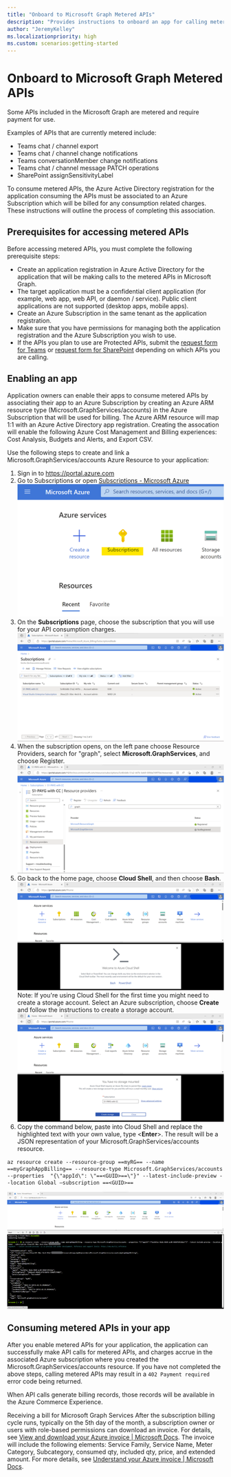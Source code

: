 ```yaml
---
title: "Onboard to Microsoft Graph Metered APIs"
description: "Provides instructions to onboard an app for calling metered APIs in Microsoft Graph."
author: "JeremyKelley"
ms.localizationpriority: high
ms.custom: scenarios:getting-started
---
```


# Onboard to Microsoft Graph Metered APIs

Some APIs included in the Microsoft Graph are metered and require payment for use. 

Examples of APIs that are currently metered include:
- Teams chat / channel export
- Teams chat / channel change notifications
- Teams conversationMember change notifications
- Teams chat / channel message PATCH operations
- SharePoint assignSensitivityLabel

To consume metered APIs, the Azure Active Directory registration for the application consuming the APIs must be associated to an Azure Subscription which will be billed for any consumption related charges. These instructions will outline the process of completing this association.

## Prerequisites for accessing metered APIs
Before accessing metered APIs, you must complete the following prerequisite steps:
- Create an application registration in Azure Active Directory for the application that will be making calls to the metered APIs in Microsoft Graph.
- The target application must be a confidential client application (for example, web app, web API, or daemon / service). Public client applications are not supported (desktop apps, mobile apps).
- Create an Azure Subscription in the same tenant as the application registration.
- Make sure that you have permissions for managing both the application registration and the Azure Subscription you wish to use.
- If the APIs you plan to use are Protected APIs, submit the [request form for Teams](https://learn.microsoft.com/en-us/graph/teams-protected-apis) or [request form for SharePoint](https://aka.ms/PreviewSPOPremiumAPI) depending on which APIs you are calling.

## Enabling an app
Application owners can enable their apps to consume metered APIs by associating their app to an Azure Subscription by creating an Azure ARM resource type (Microsoft.GraphServices/accounts) in the Azure Subscription that will be used for billing. The Azure ARM resource will map 1:1 with an Azure Active Directory app registration. Creating the assocation will enable the following Azure Cost Management and Billing experiences: Cost Analysis, Budgets and Alerts, and Export CSV.

Use the following steps to create and link a Microsoft.GraphServices/accounts Azure Resource to your application:
1. Sign in to https://portal.azure.com
2. Go to Subscriptions or open [Subscriptions - Microsoft Azure](https://portal.azure.com/#view/Microsoft_Azure_Billing/SubscriptionsBlade)
![Azure Subscriptions in the Azure Portal](images/metered-apis/azure-subscription.png)
3. On the **Subscriptions** page, choose the subscription that you will use for your API consumption charges.
![Choose an Azure Subscription for API consumption charges](images/metered-apis/choose-subscription.png)
4. When the subscription opens, on the left pane choose Resource Providers, search for "graph", select **Microsoft.GraphServices**, and choose Register.
![Register the Microsoft.GraphServices resource provider](images/metered-apis/resource-providers.png)
5. Go back to the home page, choose **Cloud Shell**, and then choose **Bash**.
![Choose Cloud Shell](images/metered-apis/cloud-shell.png)
Note: If you're using Cloud Shell for the first time you might need to create a storage account.  Select an Azure subscription, choose **Create** and follow the instructions to create a storage account.
![May need to create a storage account to access Cloud Shell](images/metered-apis/no-storage.png)
6. Copy the command below, paste into Cloud Shell and replace the highlighted text with your own value, type <**Enter**>. The result will be a JSON representation of your Microsoft.GraphServices/accounts resource.

```Cloud Shell
az resource create --resource-group ==myRG== --name ==myGraphAppBilling== --resource-type Microsoft.GraphServices/accounts --properties  "{\"appId\": \"==<GUID>==\"}" --latest-include-preview --location Global –subscription ==<GUID>==
```

![Successfully associated application to Azure Subscription](images/metered-apis/cloud-shell-success.png)

## Consuming metered APIs in your app
After you enable metered APIs for your application, the application can successfully make API calls for metered APIs, and charges accrue in the associated Azure subscription where you created the Microsoft.GraphServices/accounts resource. If you have not completed the above steps, calling metered APIs may result in a `402 Payment required` error code being returned.

When API calls generate billing records, those records will be available in the Azure Commerce Experience.

Receiving a bill for Microsoft Graph Services
After the subscription billing cycle runs, typically on the 5th day of the month, a subscription owner or users with role-based permissions can download an invoice. For details, see [View and download your Azure invoice | Microsoft Docs](https://docs.microsoft.com/en-us/azure/cost-management-billing/understand/download-azure-invoice).
The invoice will include the following elements: Service Family, Service Name, Meter Category, Subcategory, consumed qty, included qty, price, and extended amount. For more details, see [Understand your Azure invoice | Microsoft Docs](https://docs.microsoft.com/en-us/azure/cost-management-billing/understand/understand-invoice).
